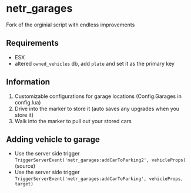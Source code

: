 # netr_garages
Fork of the orginial script with endless improvements

## Requirements
- ESX
- altered `owned_vehicles` db, add `plate` and set it as the primary key

## Information
1. Customizable configurations for garage locations (Config.Garages in config.lua)
2. Drive into the marker to store it (auto saves any upgrades when you store it)
3. Walk into the marker to pull out your stored cars

## Adding vehicle to garage
- Use the server side trigger `TriggerServerEvent('netr_garages:addCarToParking2', vehicleProps)` (source)
- Use the server side trigger `TriggerServerEvent('netr_garages:addCarToParking', vehicleProps, target)`
